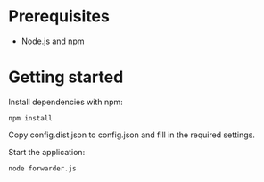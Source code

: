 # Prerequisites

- Node.js and npm

# Getting started

Install dependencies with npm:

```
npm install
```

Copy config.dist.json to config.json and fill in the required settings.

Start the application:

```
node forwarder.js
```
